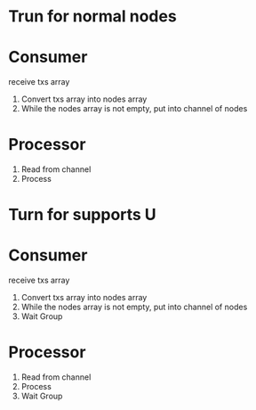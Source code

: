 # Trun for normal nodes

# Consumer
receive txs array
1. Convert txs array into nodes array
2. While the nodes array is not empty, put into channel of nodes

# Processor
1. Read from channel
2. Process

# Turn for supports U
# Consumer
receive txs array
1. Convert txs array into nodes array
2. While the nodes array is not empty, put into channel of nodes
3. Wait Group

# Processor
1. Read from channel
2. Process
3. Wait Group